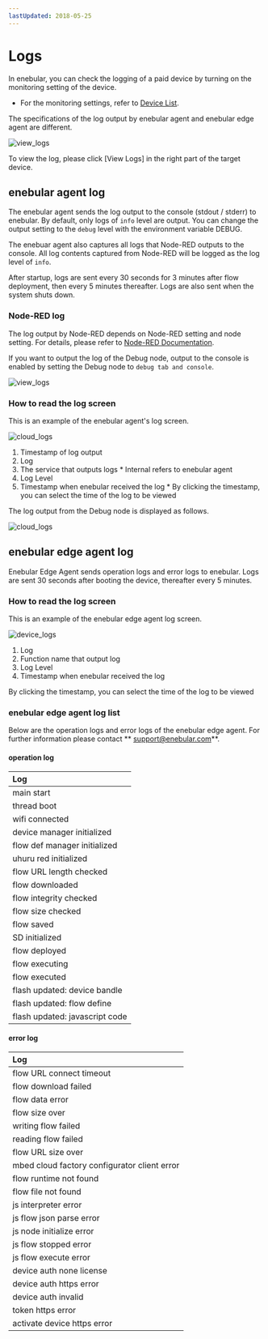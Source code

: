 ```yaml
---
lastUpdated: 2018-05-25
---
```


# Logs

In enebular, you can check the logging of a paid device by
turning on the monitoring setting of the device.
* For the monitoring settings, refer to [Device List](/Device/DeviceList.md).

The specifications of the log output by enebular agent and enebular edge agent are different.

![view_logs](/_asset/images/Device/Logs/view_logs.png)

To view the log, please click [View Logs] in the right part of the target device.

## enebular agent log

The enebular agent sends the log output to the console (stdout / stderr) to enebular.
By default, only logs of `info` level are output. You can change the output setting to the `debug` level with the environment variable DEBUG.

The enebuar agent also captures all logs that Node-RED outputs to the console. All log contents captured from Node-RED will be logged as the log level of `info`.

After startup, logs are sent every 30 seconds for 3 minutes after flow deployment, then every 5 minutes thereafter. Logs are also sent when the system shuts down. 

### Node-RED log

The log output by Node-RED depends on Node-RED setting and node setting.
For details, please refer to [Node-RED Documentation](https://nodered.org/).

If you want to output the log of the Debug node, output to the console is enabled by setting the Debug node to `debug tab and console`.

![view_logs](/_asset/images/Device/Logs/debug_node_config.png)

### How to read the log screen

This is an example of the enebular agent's log screen.

![cloud_logs](/_asset/images/Device/Logs/cloud_logs.png)

1. Timestamp of log output
2. Log
3. The service that outputs logs * Internal refers to enebular agent
4. Log Level
5. Timestamp when enebular received the log * By clicking the timestamp, you can select the time of the log to be viewed

The log output from the Debug node is displayed as follows.

![cloud_logs](/_asset/images/Device/Logs/debug_node.png)


## enebular edge agent log

Enebular Edge Agent sends operation logs and error logs to enebular.
Logs are sent 30 seconds after booting the device, thereafter every 5 minutes.

### How to read the log screen

This is an example of the enebular edge agent log screen.

![device_logs](/_asset/images/Device/Logs/eea_logs.png)

1. Log 
2. Function name that output log 
3. Log Level 
4. Timestamp when enebular received the log 

By clicking the timestamp, you can select the time of the log to be viewed

### enebular edge agent log list

Below are the operation logs and error logs of the enebular edge agent. 
For further information please contact ** support@enebular.com**.

#### operation log

| Log | 
| :--- | 
| main start | 
| thread boot | 
| wifi connected | 
| device manager initialized |
| flow def manager initialized | 
| uhuru red initialized | 
| flow URL length checked | 
| flow downloaded | 
| flow integrity checked | 
| flow size checked | 
| flow saved | 
| SD initialized | 
| flow deployed | 
| flow executing |
| flow executed | 
| flash updated: device bandle | 
| flash updated: flow define | 
| flash updated: javascript code |

#### error log

| Log |
| :--- | 
| flow URL connect timeout |
| flow download failed | 
| flow data error | 
| flow size over | 
| writing flow failed | 
| reading flow failed | 
| flow URL size over | 
| mbed cloud factory configurator client error |
| flow runtime not found | 
| flow file not found | 
| js interpreter error |
| js flow json parse error |
| js node initialize error | 
| js flow stopped error | 
| js flow execute error | 
| device auth none license |
| device auth https error |
| device auth invalid | 
| token https error | 
| activate device https error | 